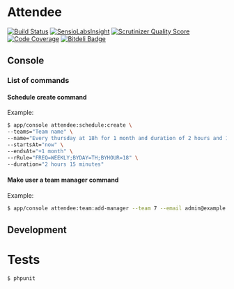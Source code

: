 # Attendee

[![Build Status](https://travis-ci.org/matejvelikonja/attendee.png?branch=master)](https://travis-ci.org/matejvelikonja/attendee)
[![SensioLabsInsight](https://insight.sensiolabs.com/projects/74b322c6-707e-40ff-a390-7ede494c4c55/mini.png)](https://insight.sensiolabs.com/projects/74b322c6-707e-40ff-a390-7ede494c4c55)
[![Scrutinizer Quality Score](https://scrutinizer-ci.com/g/matejvelikonja/attendee/badges/quality-score.png?s=c9c14ac68c0abcaf36164a6884b19e5f4eaed882)](https://scrutinizer-ci.com/g/matejvelikonja/attendee/)
[![Code Coverage](https://scrutinizer-ci.com/g/matejvelikonja/attendee/badges/coverage.png?s=725e5c1ed511243ac7f1fd1aec5f46fe6d917c77)](https://scrutinizer-ci.com/g/matejvelikonja/attendee/)
[![Bitdeli Badge](https://d2weczhvl823v0.cloudfront.net/matejvelikonja/attendee/trend.png)](https://bitdeli.com/free "Bitdeli Badge")

## Console

### List of commands

#### Schedule create command

Example:
```bash
$ app/console attendee:schedule:create \
--teams="Team name" \
--name="Every thursday at 18h for 1 month and duration of 2 hours and 15 minutes" \
--startsAt="now" \
--endsAt="+1 month" \
--rRule="FREQ=WEEKLY;BYDAY=TH;BYHOUR=18" \
--duration="2 hours 15 minutes"
```

#### Make user a team manager command

Example:
```bash
$ app/console attendee:team:add-manager --team 7 --email admin@example.com
```

## Development

# Tests

```bash
$ phpunit
```

